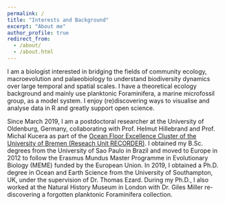 ```yaml
---
permalink: /
title: "Interests and Background"
excerpt: "About me"
author_profile: true
redirect_from: 
  - /about/
  - /about.html
---
```


I am a biologist interested in bridging the fields of community ecology, macroevolution and palaeobiology to understand biodiversity dynamics over large temporal and spatial scales. I have a theoretical ecology background and mainly use planktonic Foraminifera, a marine microfossil group, as a model system. I enjoy (re)discovering ways to visualise and analyse data in R and greatly support open science.  

Since March 2019, I am a postdoctoral researcher at the University of Oldenburg, Germany, collaborating with Prof. Helmut Hillebrand and Prof. Michal Kucera as part of the [Ocean Floor Excellence Cluster of the University of Bremen (Reseach Unit RECORDER)](https://www.marum.de/en/The-Ocean-Floor.html). I obtained my B.Sc. degrees from the University of Sao Paulo in Brazil and moved to Europe in 2012 to follow the Erasmus Mundus Master Programme in Evolutionary Biology (MEME) funded by the European Union. In 2019, I obtained a Ph.D. degree in Ocean and Earth Science from the University of Southampton, UK, under the supervision of Dr. Thomas Ezard. During my Ph.D., I also worked at the Natural History Museum in London with Dr. Giles Miller re-discovering a forgotten planktonic Foraminifera collection.


